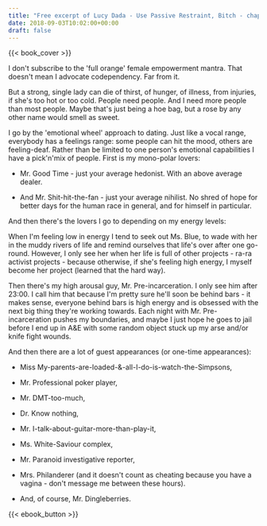 ```yaml
---
title: "Free excerpt of Lucy Dada - Use Passive Restraint, Bitch - chapter 2"
date: 2018-09-03T10:02:00+00:00
draft: false
---
```


{{< book_cover >}}

I don't subscribe to the 'full orange' female empowerment mantra. That doesn't mean I advocate codependency. Far from it.

But a strong, single lady can die of thirst, of hunger, of illness, from injuries, if she's too hot or too cold. People need people. And I need more people than most people. Maybe that's just being a hoe bag, but a rose by any other name would smell as sweet.

I go by the 'emotional wheel' approach to dating. Just like a vocal range, everybody has a feelings range: some people can hit the mood, others are feeling-deaf. Rather than be limited to one person's emotional capabilities I have a pick'n'mix of people. First is my mono-polar lovers:

* Mr. Good Time - just your average hedonist. With an above average dealer.

* And Mr. Shit-hit-the-fan - just your average nihilist. No shred of hope for better days for the human race in general, and for himself in particular.

And then there's the lovers I go to depending on my energy levels:

When I'm feeling low in energy I tend to seek out Ms. Blue, to wade with her in the muddy rivers of life and remind ourselves that life's over after one go-round. However, I only see her when her life is full of other projects - ra-ra activist projects - because otherwise, if she's feeling high energy, I myself become her project (learned that the hard way).

Then there's my high arousal guy, Mr. Pre-incarceration. I only see him after 23:00. I call him that because I'm pretty sure he'll soon be behind bars - it makes sense, everyone behind bars is high energy and is obsessed with the next big thing they're working towards. Each night with Mr. Pre-incarceration pushes my boundaries, and maybe I just hope he goes to jail before I end up in A&E with some random object stuck up my arse and/or knife fight wounds.

And then there are a lot of guest appearances (or one-time appearances):

* Miss My-parents-are-loaded-&-all-I-do-is-watch-the-Simpsons,

* Mr. Professional poker player,

* Mr. DMT-too-much,

* Dr. Know nothing,

* Mr. I-talk-about-guitar-more-than-play-it,

* Ms. White-Saviour complex,

* Mr. Paranoid investigative reporter,

* Mrs. Philanderer (and it doesn't count as cheating because you have a vagina - don't message me between these hours).

* And, of course, Mr. Dingleberries.

{{< ebook_button >}}
